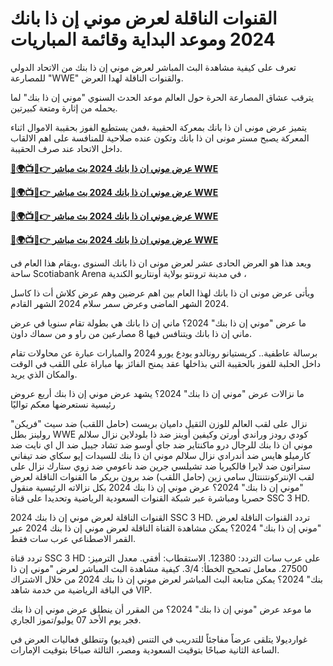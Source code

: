 #  القنوات الناقلة لعرض موني إن ذا بانك 2024 وموعد البداية وقائمة المباريات

تعرف على كيفية مشاهدة البث المباشر لعرض موني إن ذا بنك من الاتحاد الدولي للمصارعة "WWE" والقنوات الناقلة لهدا العرض.

يترقب عشاق المصارعة الحرة حول العالم موعد الحدث السنوي "موني إن ذا بنك" لما يحمله من إثارة ومتعة كبيرتين. 

يتميز عرض مونى ان ذا بانك بمعركة الحقيبة ،فمن يستطيع الفوز بحقيبة الاموال اثناء المعركة يصبح مستر مونى ان ذا بانك وتكون عنده صلاحية للمنافسة على اهم الالقاب داخل الاتحاد عند صرف الحقيبة.

**[🔴🌍📺📱👉 عرض موني ان ذا بانك 2024 بث مباشر WWE](https://cutt.ly/PefZloit)**

**[🔴🌍📺📱👉 عرض موني ان ذا بانك 2024 بث مباشر WWE](https://cutt.ly/PefZloit)**

**[🔴🌍📺📱👉 عرض موني ان ذا بانك 2024 بث مباشر WWE](https://cutt.ly/PefZloit)**

**[🔴🌍📺📱👉 عرض موني ان ذا بانك 2024 بث مباشر WWE](https://cutt.ly/PefZloit)**

ويعد هذا هو العرض الحادى عشر لعرض مونى ان ذا بانك السنوى ،ويقام هذا العام فى ساحة Scotiabank Arena في مدينة ترونتو بولاية أونتاريو الكندية ،

ويأتى عرض مونى ان ذا بانك لهذا العام بين اهم عرضين وهم عرض كلاش أت ذا كاسل 2024 الشهر الماضى وعرض سمر سلام 2024 الشهر القادم.

ما عرض "موني إن ذا بنك" 2024؟
ماني إن ذا بانك هي بطولة تقام سنويا في عرض ماني إن ذا بانك ويتنافس فيها 8 مصارعين من راو و من سماك داون.

برسالة عاطفية.. كريستيانو رونالدو يودع يورو 2024
والمبارات عبارة عن محاولات تقام داخل الحلبة للفوز بالحقيبة التي بذاخلها عقد يمنح الفائز بها مباراة على اللقب في الوقت والمكان الذي يريد.

ما نزالات عرض "موني إن ذا بنك" 2024؟
يشهد عرض موني إن ذا بنك أربع عروض رئيسية نستعرضها معكم تواليًا

نزال على لقب العالم للوزن الثقيل
داميان بريست (حامل اللقب) ضد سيث "فريكن" رولينز
بطل WWE كودي رودز وراندي أورتن وكيفين أوينز ضد ذا بلودلاين
نزال سلالم موني ان ذا بنك للرجال
درو ماكنتاير ضد جاي أوسو ضد تشاد جيبل ضد ال اي نايت ضد كارميلو هايس ضد أندرادي
نزال سلالم موني ان ذا بنك للسيدات
إيو سكاي ضد تيفاني ستراتون ضد لايرا فالكيريا ضد تشيلسي جرين ضد ناعومي ضد زوي ستارك
نزال على لقب الإنتركونتننتال
سامي زين (حامل اللقب) ضد برون بريكر
ما القنوات الناقلة لعرض "موني إن ذا بنك" 2024؟
عرض موني إن ذا بنك 2024 بكل نزالاته الرئيسية منقول حصريا ومباشرة عبر شبكة القنوات السعودية الرياضية وتحديدا على قناة SSC 3 HD.

القنوات الناقلة لعرض موني إن ذا بنك 2024
SSC 3 HD.
تردد القنوات الناقلة لعرض "موني إن ذا بنك" 2024؟
يمكن مشاهدة القناة الناقلة لعرض موني إن ذا بنك 2024 عبر القمر الاصطناعي عرب سات فقط.

تردد قناة SSC 3 HD على عرب سات
التردد: 12380.
الاستقطاب: أفقي.
معدل الترميز: 27500.
معامل تصحيح الخطأ: 3/4.
كيفية مشاهدة البث المباشر لعرض "موني إن ذا بنك" 2024؟
يمكن متابعة البث المباشر لعرض موني إن ذا بنك 2024 من خلال الاشتراك في الباقة الرياضية من خدمة شاهد VIP.

ما موعد عرض "موني إن ذا بنك" 2024؟
من المقرر أن ينطلق عرض موني إن ذا بنك فجر يوم الأحد 07 يوليو/تموز الجاري.

غوارديولا يتلقى عرضاً مفاجئاً للتدريب في التنس (فيديو)
وتنطلق فعاليات العرض في الساعة الثانية صباحًا بتوقيت السعودية ومصر، الثالثة صباحًا بتوقيت الإمارات.
